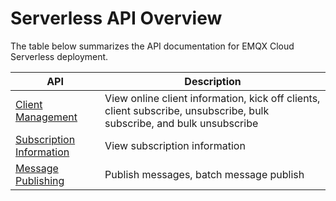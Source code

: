 # Serverless API Overview

The table below summarizes the API documentation for EMQX Cloud Serverless deployment.


| API                                               | Description                                                  |
| ------------------------------------------------- | ------------------------------------------------------------ |
| [Client Management](./clients_v5.md)              | View online client information, kick off clients, client subscribe, unsubscribe, bulk subscribe, and bulk unsubscribe |
| [Subscription Information](./subscriptions_v5.md) | View subscription information                                |
| [Message Publishing](./publish_v5.md)             | Publish messages, batch message publish                      |

